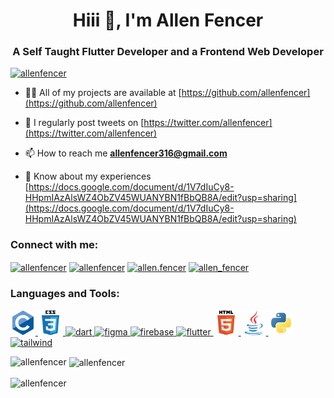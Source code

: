 <h1 align="center">Hiii 👋, I'm Allen Fencer</h1>
<h3 align="center">A Self Taught Flutter Developer and a Frontend Web Developer</h3>

<p align="left"> <a href="https://github.com/ryo-ma/github-profile-trophy"><img src="https://github-profile-trophy.vercel.app/?username=allenfencer" alt="allenfencer" /></a> </p>

- 👨‍💻 All of my projects are available at [https://github.com/allenfencer](https://github.com/allenfencer)

- 📝 I regularly post tweets on [https://twitter.com/allenfencer](https://twitter.com/allenfencer)

- 📫 How to reach me **allenfencer316@gmail.com**

- 📄 Know about my experiences [https://docs.google.com/document/d/1V7dIuCy8-HHpmIAzAlsWZ4ObZV45WUANYBN1fBbQB8A/edit?usp=sharing](https://docs.google.com/document/d/1V7dIuCy8-HHpmIAzAlsWZ4ObZV45WUANYBN1fBbQB8A/edit?usp=sharing)

<h3 align="left">Connect with me:</h3>
<p align="left">
<a href="https://twitter.com/allenfencer" target="blank"><img align="center" src="https://raw.githubusercontent.com/rahuldkjain/github-profile-readme-generator/master/src/images/icons/Social/twitter.svg" alt="allenfencer" height="30" width="40" /></a>
<a href="https://linkedin.com/in/allenfencer" target="blank"><img align="center" src="https://raw.githubusercontent.com/rahuldkjain/github-profile-readme-generator/master/src/images/icons/Social/linked-in-alt.svg" alt="allenfencer" height="30" width="40" /></a>
<a href="https://instagram.com/allen.fencer" target="blank"><img align="center" src="https://raw.githubusercontent.com/rahuldkjain/github-profile-readme-generator/master/src/images/icons/Social/instagram.svg" alt="allen.fencer" height="30" width="40" /></a>
<a href="https://www.hackerrank.com/allen_fencer" target="blank"><img align="center" src="https://raw.githubusercontent.com/rahuldkjain/github-profile-readme-generator/master/src/images/icons/Social/hackerrank.svg" alt="allen_fencer" height="30" width="40" /></a>
</p>

<h3 align="left">Languages and Tools:</h3>
<p align="left"> <a href="https://www.cprogramming.com/" target="_blank" rel="noreferrer"> <img src="https://raw.githubusercontent.com/devicons/devicon/master/icons/c/c-original.svg" alt="c" width="40" height="40"/> </a> <a href="https://www.w3schools.com/css/" target="_blank" rel="noreferrer"> <img src="https://raw.githubusercontent.com/devicons/devicon/master/icons/css3/css3-original-wordmark.svg" alt="css3" width="40" height="40"/> </a> <a href="https://dart.dev" target="_blank" rel="noreferrer"> <img src="https://www.vectorlogo.zone/logos/dartlang/dartlang-icon.svg" alt="dart" width="40" height="40"/> </a> <a href="https://www.figma.com/" target="_blank" rel="noreferrer"> <img src="https://www.vectorlogo.zone/logos/figma/figma-icon.svg" alt="figma" width="40" height="40"/> </a> <a href="https://firebase.google.com/" target="_blank" rel="noreferrer"> <img src="https://www.vectorlogo.zone/logos/firebase/firebase-icon.svg" alt="firebase" width="40" height="40"/> </a> <a href="https://flutter.dev" target="_blank" rel="noreferrer"> <img src="https://www.vectorlogo.zone/logos/flutterio/flutterio-icon.svg" alt="flutter" width="40" height="40"/> </a> <a href="https://www.w3.org/html/" target="_blank" rel="noreferrer"> <img src="https://raw.githubusercontent.com/devicons/devicon/master/icons/html5/html5-original-wordmark.svg" alt="html5" width="40" height="40"/> </a> <a href="https://www.java.com" target="_blank" rel="noreferrer"> <img src="https://raw.githubusercontent.com/devicons/devicon/master/icons/java/java-original.svg" alt="java" width="40" height="40"/> </a> <a href="https://www.python.org" target="_blank" rel="noreferrer"> <img src="https://raw.githubusercontent.com/devicons/devicon/master/icons/python/python-original.svg" alt="python" width="40" height="40"/> </a> <a href="https://tailwindcss.com/" target="_blank" rel="noreferrer"> <img src="https://www.vectorlogo.zone/logos/tailwindcss/tailwindcss-icon.svg" alt="tailwind" width="40" height="40"/> </a> </p>

<p><img align="left" src="https://github-readme-stats.vercel.app/api/top-langs?username=allenfencer&show_icons=true&locale=en&layout=compact" alt="allenfencer" /></p>

<p>&nbsp;<img align="center" src="https://github-readme-stats.vercel.app/api?username=allenfencer&show_icons=true&locale=en" alt="allenfencer" /></p>

<p><img align="center" src="https://github-readme-streak-stats.herokuapp.com/?user=allenfencer&" alt="allenfencer" /></p>
